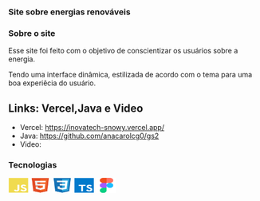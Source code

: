 
### Site sobre energias renováveis


### Sobre o site
<p>Esse site foi feito com o objetivo de conscientizar os usuários sobre a energia.<p/>
<p>Tendo uma interface dinâmica, estilizada de acordo com o tema para uma boa experiêcia do usuário.</p>

## Links: Vercel,Java e Video
- Vercel: https://inovatech-snowy.vercel.app/
- Java: https://github.com/anacarolcg0/gs2
- Video: 


### Tecnologias
<div style="display: inline_block">
<img align="center" alt="Gabi-Js" height="30" width="40" src="https://raw.githubusercontent.com/devicons/devicon/master/icons/javascript/javascript-plain.svg">
<img align="center" alt="Gabi-HTML" height="30" width="40" src="https://raw.githubusercontent.com/devicons/devicon/master/icons/html5/html5-original.svg">
<img align="center" alt="Gabi-CSS" height="30" width="40" src="https://raw.githubusercontent.com/devicons/devicon/master/icons/css3/css3-original.svg">
<img align="center" alt="Gabi-typeS" height="30" width="40" src="https://raw.githubusercontent.com/devicons/devicon/master/icons/typescript/typescript-original.svg">
<img align="center" alt="Gabi-figma" height="30" width="40" src="https://raw.githubusercontent.com/devicons/devicon/master/icons/figma/figma-original.svg">
</div>